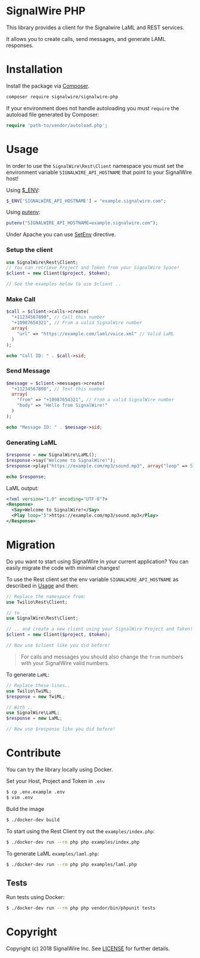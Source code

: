 # SignalWire PHP

This library provides a client for the Signalwire LaML and REST services.

It allows you to create calls, send messages, and generate LAML responses.

# Installation

Install the package via [Composer](https://getcomposer.org/).

```bash
composer require signalwire/signalwire-php
```

If your environment does not handle autoloading you must `require` the autoload file generated by Composer:
```php
require 'path-to/vendor/autoload.php';
```

# Usage

In order to use the `SignalWire\Rest\Client` namespace you must set the environment variable `SIGNALWIRE_API_HOSTNAME` that point to your SignalWire host!

Using [$_ENV](http://php.net/manual/it/reserved.variables.environment.php):
```php
$_ENV['SIGNALWIRE_API_HOSTNAME'] = "example.signalwire.com";
```

Using [putenv](http://php.net/manual/it/function.putenv.php):

```php
putenv("SIGNALWIRE_API_HOSTNAME=example.signalwire.com");
```

Under Apache you can use [SetEnv](https://httpd.apache.org/docs/2.4/mod/mod_env.html#setenv) directive.
### Setup the client
```php
use SignalWire\Rest\Client;
// You can retrieve Project and Token from your SignalWire Space!
$client = new Client($project, $token);

// See the examples below to use $client ..
```

### Make Call
```php
$call = $client->calls->create(
  "+11234567890", // Call this number
  "+10987654321", // From a valid SignalWire number
  array(
    "url" => "https://example.com/laml/voice.xml" // Valid LaML
  )
);

echo "Call ID: " . $call->sid;
```

### Send Message
```php
$message = $client->messages->create(
  "+11234567890", // Text this number
  array(
    "from" => "+10987654321", // From a valid SignalWire number
    "body" => "Hello from SignalWire!"
  )
);

echo "Message ID: " . $message->sid;
```

### Generating LaML
```php
$response = new SignalWire\LaML();
$response->say("Welcome to SignalWire!");
$response->play("https://example.com/mp3/sound.mp3", array("loop" => 5));

echo $response;
```

LaML output:

```xml
<?xml version="1.0" encoding="UTF-8"?>
<Response>
  <Say>Welcome to SignalWire!</Say>
  <Play loop="5">https://example.com/mp3/sound.mp3</Play>
</Response>
```

# Migration
Do you want to start using SignalWire in your current application? You can easily migrate the code with minimal changes!

To use the Rest client set the env variable `SIGNALWIRE_API_HOSTNAME` as described in [Usage](#usage) and then:
```php
// Replace the namespace from:
use Twilio\Rest\Client;

// to ..
use SignalWire\Rest\Client;

// .. and create a new client using your SignalWire Project and Token!
$client = new Client($project, $token);

// Now use $client like you did before!
```
> For calls and messages you should also change the `from` numbers with your SignalWire valid numbers.

To generate `LaML`:

```php
// Replace these lines..
use Twilio\TwiML;
$response = new TwiML;

// With ..
use SignalWire\LaML;
$response = new LaML;

// Now use $response like you did before!
```

# Contribute

You can try the library locally using Docker.

Set your Host, Project and Token in `.env`
```bash
$ cp .env.example .env
$ vim .env
```

Build the image
```bash
$ ./docker-dev build
```

To start using the Rest Client try out the `examples/index.php`:

```bash
$ ./docker-dev run --rm php php examples/index.php
```

To generate LaML `examples/laml.php`:

```bash
$ ./docker-dev run --rm php php examples/laml.php
```

## Tests

Run tests using Docker:

```bash
$ ./docker-dev run --rm php php vendor/bin/phpunit tests
```

# Copyright

Copyright (c) 2018 SignalWire Inc. See [LICENSE](https://github.com/signalwire/signalwire-php/blob/master/LICENSE) for
further details.